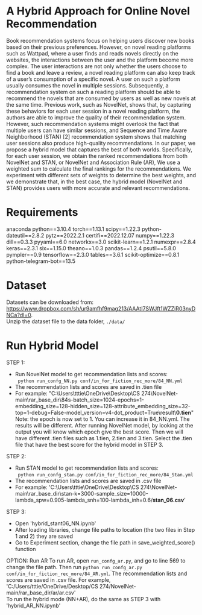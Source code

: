 # A Hybrid Approach for Online Novel Recommendation
Book recommendation systems focus on helping
users discover new books based on their previous preferences.
However, on novel reading platforms such as Wattpad, where
a user finds and reads novels directly on the websites, the
interactions between the user and the platform become more
complex. The user interactions are not only whether the users
choose to find a book and leave a review, a novel reading
platform can also keep track of a user’s consumption of a specific
novel. A user on such a platform usually consumes the novel
in multiple sessions. Subsequently, a recommendation system
on such a reading platform should be able to recommend the
novels that are consumed by users as well as new novels at the
same time. Previous work, such as NovelNet, shows that,
by capturing these behaviors for each user session in a novel
reading platform, the authors are able to improve the quality of
their recommendation system. However, such recommendation
systems might overlook the fact that multiple users can have
similar sessions, and Sequence and Time Aware Neighborhood
(STAN) [2] recommendation system shows that matching user
sessions also produce high-quality recommendations. In our
paper, we propose a hybrid model that captures the best of
both worlds. Specifically, for each user session, we obtain the
ranked recommendations from both NovelNet and STAN, or
NovelNet and Association Rule (AR), We use a weighted sum
to calculate the final rankings for the recommendations. We
experiment with different sets of weights to determine the best
weights, and we demonstrate that, in the best case, the hybrid
model (NovelNet and STAN) provides users with more accurate
and relevant recommendations.
# Requirements
anaconda python==3.10.4 torch==1.13.1 scipy==1.22.3 python-dateutil==2.8.2 pytz==2022.2.1 certifi==2022.12.07 numpy==1.22.3 dill==0.3.3 pyyaml==6.0 networkx==3.0 scikit-learn==1.2.1 numexpr==2.8.4 keras==2.3.1 six==1.15.0 theano==1.0.3 pandas==1.2.4 psutil==5.8.0 pympler==0.9 tensorflow==2.3.0 tables==3.6.1 scikit-optimize==0.8.1 python-telegram-bot==13.5
# Dataset
Datasets can be downloaded from: https://www.dropbox.com/sh/ur9amfhf9mag213/AAAtI7SWJft1WZZiR03nyDNCa?dl=0.  
Unzip the dataset file to the data folder, `./data/`

# Run Hybrid Model
STEP 1:
- Run NovelNet model to get recommendation lists and scores:   
&ensp;`python run_confg_NN.py conf/in_for_fiction_rec_more/84_NN.yml`
- The recommendation lists and scores are saved in .tien file
- For example: "C:\Users\tttie\OneDrive\Desktop\CS 274\NovelNet-main\rar_base_dir\84s-batch_size=1024-epochs=1-embedding_size=128-hidden_size=128-attribute_embedding_size=32-top=1-debug=False-model_version=v4-dot_product=True\result\\**0.tien**"  
Note: the epoch is now set to 1. You can increase it in 84_NN.yml. The results will be different. After running NovelNet model, by looking at the output you will know which epoch give the best score. Then we will have different .tien files such as 1.tien, 2.tien and 3.tien. Select the .tien file that have the best score for the hybrid model in STEP 3.  
  
STEP 2:
- Run STAN model to get recommendation lists and scores:  
&ensp;`python run_confg_stan.py conf/in_for_fiction_rec_more/84_Stan.yml`
- The recommendation lists and scores are saved in .csv file
- For example: 'C:\Users\tttie\OneDrive\Desktop\CS 274\NovelNet-main\rar_base_dir\stan-k=3000-sample_size=10000-lambda_spw=0.905-lambda_snh=100-lambda_inh=0.6/**stan_06.csv**'
  
STEP 3:
- Open 'hybrid_stant06_NN.ipynb'
- After loading libraries, change file paths to location (the two files in Step 1 and 2) they are saved
- Go to Experiment section, change the file path in save_weighted_score() function  
  
 OPTION: Run AR
To run AR, open `run_confg_ar.py`, and go to line 569 to change the file path. Then run `python run_confg_ar.py conf/in_for_fiction_rec_more/84_AR.yml`. The recommendation lists and scores are saved in .csv file. For example, 'C:/Users/tttie/OneDrive/Desktop/CS 274/NovelNet-main/rar_base_dir/ar/ar.csv'  
To run the hybrid mode (NN+AR), do the same as STEP 3 with 'hybrid_AR_NN.ipynb'
